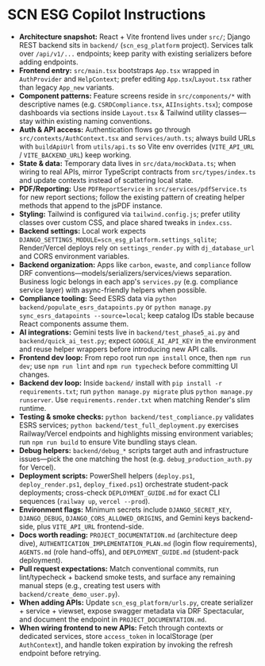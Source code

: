 # SCN ESG Copilot Instructions

- **Architecture snapshot:** React + Vite frontend lives under `src/`; Django REST backend sits in `backend/` (`scn_esg_platform` project). Services talk over `/api/v1/...` endpoints; keep parity with existing serializers before adding endpoints.
- **Frontend entry:** `src/main.tsx` bootstraps `App.tsx` wrapped in `AuthProvider` and `HelpContext`; prefer editing `App.tsx`/`Layout.tsx` rather than legacy `App_new` variants.
- **Component patterns:** Feature screens reside in `src/components/*` with descriptive names (e.g. `CSRDCompliance.tsx`, `AIInsights.tsx`); compose dashboards via sections inside `Layout.tsx` & Tailwind utility classes—stay within existing naming conventions.
- **Auth & API access:** Authentication flows go through `src/contexts/AuthContext.tsx` and `services/auth.ts`; always build URLs with `buildApiUrl` from `utils/api.ts` so Vite env overrides (`VITE_API_URL` / `VITE_BACKEND_URL`) keep working.
- **State & data:** Temporary data lives in `src/data/mockData.ts`; when wiring to real APIs, mirror TypeScript contracts from `src/types/index.ts` and update contexts instead of scattering local state.
- **PDF/Reporting:** Use `PDFReportService` in `src/services/pdfService.ts` for new report sections; follow the existing pattern of creating helper methods that append to the jsPDF instance.
- **Styling:** Tailwind is configured via `tailwind.config.js`; prefer utility classes over custom CSS, and place shared tweaks in `index.css`.
- **Backend settings:** Local work expects `DJANGO_SETTINGS_MODULE=scn_esg_platform.settings_sqlite`; Render/Vercel deploys rely on `settings_render.py` with `dj_database_url` and CORS environment variables.
- **Backend organization:** Apps like `carbon`, `ewaste`, and `compliance` follow DRF conventions—models/serializers/services/views separation. Business logic belongs in each app's `services.py` (e.g. compliance service layer) with async-friendly helpers when possible.
- **Compliance tooling:** Seed ESRS data via `python backend/populate_esrs_datapoints.py` or `python manage.py sync_esrs_datapoints --source=local`; keep catalog IDs stable because React components assume them.
- **AI integrations:** Gemini tests live in `backend/test_phase5_ai.py` and `backend/quick_ai_test.py`; expect `GOOGLE_AI_API_KEY` in the environment and reuse helper wrappers before introducing new API calls.
- **Frontend dev loop:** From repo root run `npm install` once, then `npm run dev`; use `npm run lint` and `npm run typecheck` before committing UI changes.
- **Backend dev loop:** Inside `backend/` install with `pip install -r requirements.txt`; run `python manage.py migrate` plus `python manage.py runserver`. Use `requirements.render.txt` when matching Render's slim runtime.
- **Testing & smoke checks:** `python backend/test_compliance.py` validates ESRS services; `python backend/test_full_deployment.py` exercises Railway/Vercel endpoints and highlights missing environment variables; run `npm run build` to ensure Vite bundling stays clean.
- **Debug helpers:** `backend/debug_*` scripts target auth and infrastructure issues—pick the one matching the host (e.g. `debug_production_auth.py` for Vercel).
- **Deployment scripts:** PowerShell helpers (`deploy.ps1`, `deploy_render.ps1`, `deploy_fixed.ps1`) orchestrate student-pack deployments; cross-check `DEPLOYMENT_GUIDE.md` for exact CLI sequences (`railway up`, `vercel --prod`).
- **Environment flags:** Minimum secrets include `DJANGO_SECRET_KEY`, `DJANGO_DEBUG`, `DJANGO_CORS_ALLOWED_ORIGINS`, and Gemini keys backend-side, plus `VITE_API_URL` frontend-side.
- **Docs worth reading:** `PROJECT_DOCUMENTATION.md` (architecture deep dive), `AUTHENTICATION_IMPLEMENTATION_PLAN.md` (login flow requirements), `AGENTS.md` (role hand-offs), and `DEPLOYMENT_GUIDE.md` (student-pack deployment).
- **Pull request expectations:** Match conventional commits, run lint/typecheck + backend smoke tests, and surface any remaining manual steps (e.g., creating test users with `backend/create_demo_user.py`).
- **When adding APIs:** Update `scn_esg_platform/urls.py`, create serializer + service + viewset, expose swagger metadata via DRF Spectacular, and document the endpoint in `PROJECT_DOCUMENTATION.md`.
- **When wiring frontend to new APIs:** Fetch through contexts or dedicated services, store `access_token` in localStorage (per `AuthContext`), and handle token expiration by invoking the refresh endpoint before retrying.
